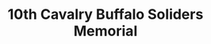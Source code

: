 ---
layout: repo
title: "10th Cavalry Buffalo Soliders Memorial"
id: 10569
permalink: repos/10569/
---